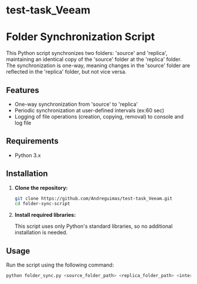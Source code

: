 # test-task_Veeam

# Folder Synchronization Script

This Python script synchronizes two folders: 'source' and 'replica', maintaining an identical copy of the 'source' folder at the 'replica' folder. The synchronization is one-way, meaning changes in the 'source' folder are reflected in the 'replica' folder, but not vice versa.

## Features

- One-way synchronization from 'source' to 'replica'
- Periodic synchronization at user-defined intervals (ex:60 sec)
- Logging of file operations (creation, copying, removal) to console and log file

## Requirements

- Python 3.x

## Installation

1. **Clone the repository:**

    ```sh
    git clone https://github.com/Andreguimas/test-task_Veeam.git
    cd folder-sync-script
    ```

2. **Install required libraries:**

    This script uses only Python's standard libraries, so no additional installation is needed.

## Usage

Run the script using the following command:

```sh
python folder_sync.py <source_folder_path> <replica_folder_path> <interval_in_seconds> <log_file_path>
